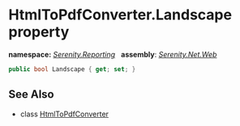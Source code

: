 # HtmlToPdfConverter.Landscape property
**namespace:** *[Serenity.Reporting](../../README.md#serenity.reporting-namespace)*   **assembly**: *[Serenity.Net.Web](../../README.md)*

```csharp
public bool Landscape { get; set; }
```

## See Also

* class [HtmlToPdfConverter](../HtmlToPdfConverter.md)